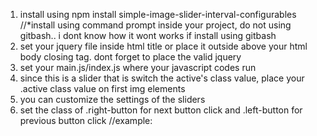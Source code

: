 1. install using npm install simple-image-slider-interval-configurables 
//*install using command prompt inside your project, do not using gitbash.. i dont know how it wont works if install using gitbash 
2. set your jquery file inside html title or place it outside above your html body closing tag. dont forget to place the valid jquery
3. set your main.js/index.js where your javascript codes run
4. since this is a slider that is switch the active's class value, place your .active class value on first img elements 
5. you can customize the settings of the sliders
6. set the class of .right-button for next button click and .left-button for previous button click 
//example:
<script>$('.container').imageSlider({
    interval: 5000, 
    slide: 'auto' / 'stop', 
    //(interval: place any value you want to determine the time slide change pictures frequently)
    //(slide: place 'auto' value to make the images changing base on interval time. and place 'stop' value to make thee images stop changing and only changes base on click)

})
</script>
